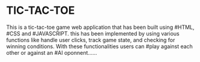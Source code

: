 # TIC-TAC-TOE

This is a tic-tac-toe game web application that has been built using #HTML, #CSS and #JAVASCRIPT. this has been implemented by using various functions like handle user clicks, track game state, and checking for winning conditions. With these functionalities users can #play against each other or against an #AI oponnent......

